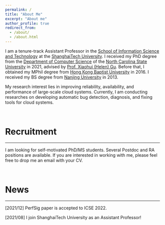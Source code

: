```yaml
---
permalink: /
title: "About Me"
excerpt: "About me"
author_profile: true
redirect_from: 
  - /about/
  - /about.html
---
```


I am a tenure-track Assistant Professor in the [School of Information Science and Technology](https://sist.shanghaitech.edu.cn/sist_en/main.htm) at the [ShanghaiTech University](https://www.shanghaitech.edu.cn/eng/main.htm). I received my PhD degree from the [Department of Computer Science](https://www.csc.ncsu.edu) of the [North Carolina State University](https://www.ncsu.edu) in 2021, advised by [Prof. Xiaohui (Helen) Gu](https://www.csc.ncsu.edu/faculty/gu/). Before that, I obtained my MPhil degree from [Hong Kong Baptist University](http://www.hkbu.edu.hk/eng/main/index.jsp) in 2016. I received my BS degree from [Nanjing University](https://www.nju.edu.cn/) in 2013. 

My research interest lies in improving reliability, availability, and performance of large-scale cloud systems. Currently, I am conducting researches on developing automatic bug detection, diagnosis, and fixing tools for cloud systems. 

<br/>

# Recruitment
----

I am looking for self-motivated PhD/MS students. Several Postdoc and RA positions are available. If you are interested in working with me, please feel free to drop me an email with your CV.
 
<br/>


# News
----

\[2021/12\] PerfSig paper is accepted to ICSE 2022.

\[2021/08\] I join ShanghaiTech University as an Assistant Professor!
